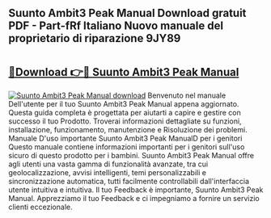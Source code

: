 ## Suunto Ambit3 Peak Manual Download gratuit PDF - Part-fRf Italiano Nuovo manuale del proprietario di riparazione 9JY89

# <h2><a href="http://dfgzgq8.blite.top/?on=Suunto+Ambit3+Peak+Manual">🔗Download 👉🔴 Suunto Ambit3 Peak Manual</a></h2>

[![Suunto Ambit3 Peak Manual download](https://i.imgur.com/lujVjoI.png)](http://dfgzgq8.blite.top/?on=Suunto+Ambit3+Peak+Manual)
Benvenuto nel manuale Dell'utente per il tuo Suunto Ambit3 Peak Manual appena aggiornato. Questa guida completa è progettata per aiutarti a capire e gestire con successo il tuo Prodotto. Troverai informazioni dettagliate su funzioni, installazione, funzionamento, manutenzione e Risoluzione dei problemi. Manuale D'uso importante Suunto Ambit3 Peak ManualD per i genitori Questo manuale contiene informazioni importanti per i genitori sull'uso sicuro di questo prodotto per i bambini. Suunto Ambit3 Peak Manual offre agli utenti una vasta gamma di funzionalità avanzate, tra cui geolocalizzazione, avvisi intelligenti, temi personalizzabili e sincronizzazione automatica, tutti facilmente controllabili dall'interfaccia utente intuitiva e intuitiva. Il tuo Feedback è importante, Suunto Ambit3 Peak Manual. Apprezziamo il tuo Feedback e ci impegniamo a fornire un servizio clienti eccezionale.
